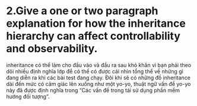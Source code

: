 # 2.Give a one or two paragraph explanation for how the inheritance hierarchy can affect controllability and observability.

inheritance có thể làm cho đầu vào và đầu ra sau khó khăn vì bạn phải theo dõi nhiều định nghĩa lớp để có thể có được cái nhìn tổng thể về những gì đang diễn ra khi các bài test đang chạy. Đôi khi sẽ có những đồ inheritance dài đến mức có cảm giác lên xuống như một yo-yo, thuật ngữ vấn đề yo-yo này đã được định nghĩa trong “Các vấn đề trong tái sử dụng phần mềm hướng đối tượng”.
























